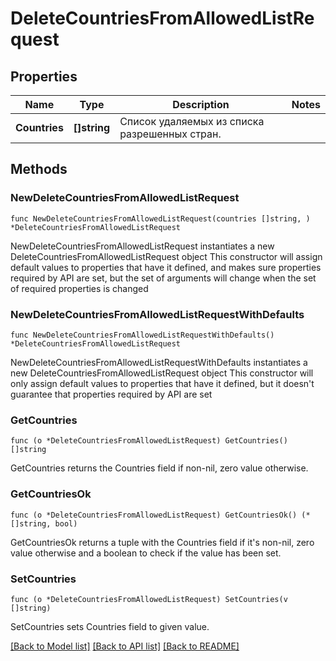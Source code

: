 # DeleteCountriesFromAllowedListRequest

## Properties

Name | Type | Description | Notes
------------ | ------------- | ------------- | -------------
**Countries** | **[]string** | Список удаляемых из списка разрешенных стран. | 

## Methods

### NewDeleteCountriesFromAllowedListRequest

`func NewDeleteCountriesFromAllowedListRequest(countries []string, ) *DeleteCountriesFromAllowedListRequest`

NewDeleteCountriesFromAllowedListRequest instantiates a new DeleteCountriesFromAllowedListRequest object
This constructor will assign default values to properties that have it defined,
and makes sure properties required by API are set, but the set of arguments
will change when the set of required properties is changed

### NewDeleteCountriesFromAllowedListRequestWithDefaults

`func NewDeleteCountriesFromAllowedListRequestWithDefaults() *DeleteCountriesFromAllowedListRequest`

NewDeleteCountriesFromAllowedListRequestWithDefaults instantiates a new DeleteCountriesFromAllowedListRequest object
This constructor will only assign default values to properties that have it defined,
but it doesn't guarantee that properties required by API are set

### GetCountries

`func (o *DeleteCountriesFromAllowedListRequest) GetCountries() []string`

GetCountries returns the Countries field if non-nil, zero value otherwise.

### GetCountriesOk

`func (o *DeleteCountriesFromAllowedListRequest) GetCountriesOk() (*[]string, bool)`

GetCountriesOk returns a tuple with the Countries field if it's non-nil, zero value otherwise
and a boolean to check if the value has been set.

### SetCountries

`func (o *DeleteCountriesFromAllowedListRequest) SetCountries(v []string)`

SetCountries sets Countries field to given value.



[[Back to Model list]](../README.md#documentation-for-models) [[Back to API list]](../README.md#documentation-for-api-endpoints) [[Back to README]](../README.md)


